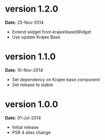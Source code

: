 version 1.2.0
=============
**Date:** 25-Nov-2014

- Extend widget from krajee\base\Widget
- Use update Krajee Base

version 1.1.0
=============
**Date:** 10-Nov-2014

- Set dependency on Krajee base component
- Set release to stable


version 1.0.0
=============
**Date:** 01-Jul-2014

- Initial release
- PSR 4 alias change